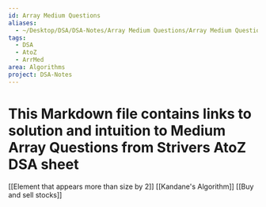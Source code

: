 ```yaml
---
id: Array Medium Questions
aliases:
  - ~/Desktop/DSA/DSA-Notes/Array Medium Questions/Array Medium Questions.md
tags:
  - DSA
  - AtoZ
  - ArrMed
area: Algorithms
project: DSA-Notes
---
```



# This Markdown file contains links to solution and intuition to Medium Array Questions from Strivers AtoZ DSA sheet

[[Element that appears more than size by 2]]
[[Kandane's Algorithm]]
[[Buy and sell stocks]]
